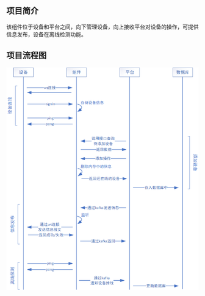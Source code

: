 ## 项目简介
该组件位于设备和平台之间，向下管理设备，向上接收平台对设备的操作，可提供信息发布，设备在离线检测功能。
## 项目流程图
![流程图](./picture/%E6%B5%81%E7%A8%8B%E5%9B%BE.png)